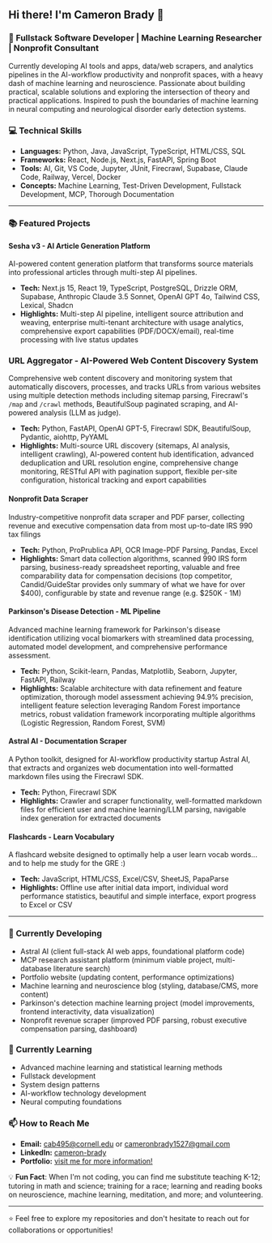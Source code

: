 ## Hi there! I'm Cameron Brady 👋

### 🧠 Fullstack Software Developer | Machine Learning Researcher | Nonprofit Consultant
Currently developing AI tools and apps, data/web scrapers, and analytics pipelines in the AI-workflow productivity and nonprofit spaces, with a heavy dash of machine learning and neuroscience. Passionate about building practical, scalable solutions and exploring the intersection of theory and practical applications. Inspired to push the boundaries of machine learning in neural computing and neurological disorder early detection systems.
<!--
### 🎓 Interdisciplinary Computer Science Graduate from Cornell University
Earned my B.S. as an Interdisciplinary Studies major with a focus on computer science, applied economics and management, and agricultural studies. Developed a multi-disciplinary systems thinking approach to complex real-world problems. Interested in technology, organizations, and systems that improve lives.

### 🚀 What I'm Working On
- Developing full-stack applications with modern frameworks
- Architecting data and web scrapers with contemporary technologies
- Building robust implementations of machine learning algorithms
- Contributing to open-source projects
-->

### 💻 Technical Skills
- **Languages:** Python, Java, JavaScript, TypeScript, HTML/CSS, SQL
- **Frameworks:** React, Node.js, Next.js, FastAPI, Spring Boot
- **Tools:** AI, Git, VS Code, Jupyter, JUnit, Firecrawl, Supabase, Claude Code, Railway, Vercel, Docker
- **Concepts:** Machine Learning, Test-Driven Development, Fullstack Development, MCP, Thorough Documentation

---

### 📚 Featured Projects
#### Sesha v3 - AI Article Generation Platform
AI-powered content generation platform that transforms source materials into professional articles through multi-step AI pipelines.
- **Tech:** Next.js 15, React 19, TypeScript, PostgreSQL, Drizzle ORM, Supabase, Anthropic Claude 3.5 Sonnet, OpenAI GPT 4o, Tailwind CSS, Lexical, Shadcn
- **Highlights:** Multi-step AI pipeline, intelligent source attribution and weaving, enterprise multi-tenant architecture with usage analytics, comprehensive export capabilities (PDF/DOCX/email), real-time processing with live status updates

### URL Aggregator - AI-Powered Web Content Discovery System
Comprehensive web content discovery and monitoring system that automatically discovers, processes, and tracks URLs from various websites using multiple detection methods including sitemap parsing, Firecrawl's `/map` and `/crawl` methods, BeautifulSoup paginated scraping, and AI-powered analysis (LLM as judge).
- **Tech:** Python, FastAPI, OpenAI GPT-5, Firecrawl SDK, BeautifulSoup, Pydantic, aiohttp, PyYAML
- **Highlights:** Multi-source URL discovery (sitemaps, AI analysis, intelligent crawling), AI-powered content hub identification, advanced deduplication and URL resolution engine, comprehensive change monitoring, RESTful API with pagination support, flexible per-site configuration, historical tracking and export capabilities

#### Nonprofit Data Scraper
Industry-competitive nonprofit data scraper and PDF parser, collecting revenue and executive compensation data from most up-to-date IRS 990 tax filings 
- **Tech:** Python, ProPrublica API, OCR Image-PDF Parsing, Pandas, Excel
- **Highlights:** Smart data collection algorithms, scanned 990 IRS form parsing, business-ready spreadsheet reporting, valuable and free comparability data for compensation decisions (top competitor, Candid/GuideStar provides only summary of what we have for over $400), configurable by state and revenue range (e.g. $250K - 1M)

#### Parkinson's Disease Detection - ML Pipeline
Advanced machine learning framework for Parkinson's disease identification utilizing vocal biomarkers with streamlined data processing, automated model development, and comprehensive performance assessment.
- **Tech:** Python, Scikit-learn, Pandas, Matplotlib, Seaborn, Jupyter, FastAPI, Railway
- **Highlights:** Scalable architecture with data refinement and feature optimization, thorough model assessment achieving 94.9% precision, intelligent feature selection leveraging Random Forest importance metrics, robust validation framework incorporating multiple algorithms (Logistic Regression, Random Forest, SVM)

<!--
 #### McDiver - Sewer Navigation System
Graph algorithms implementation for maze navigation using Dijkstra's shortest path and optimized DFS/BFS traversal strategies.
- **Tech:** Java, Graph Theory, Concurrent Programming
- **Highlights:** Pathfinding optimization, thread synchronization, performance tuning
-->
#### Astral AI - Documentation Scraper
A Python toolkit, designed for AI-workflow productivity startup Astral AI, that extracts and organizes web documentation into well-formatted markdown files using the Firecrawl SDK.
- **Tech:** Python, Firecrawl SDK
- **Highlights:** Crawler and scraper functionality, well-formatted markdown files for efficient user and machine learning/LLM parsing, navigable index generation for extracted documents

#### Flashcards - Learn Vocabulary
A flashcard website designed to optimally help a user learn vocab words... and to help me study for the GRE :)
- **Tech:** JavaScript, HTML/CSS, Excel/CSV, SheetJS, PapaParse
- **Highlights:** Offline use after initial data import, individual word performance statistics, beautiful and simple interface, export progress to Excel or CSV

---

### 📝 Currently Developing
- Astral AI (client full-stack AI web apps, foundational platform code)
- MCP research assistant platform (minimum viable project, multi-database literature search)
- Portfolio website (updating content, performance optimizations)
- Machine learning and neuroscience blog (styling, database/CMS, more content)
- Parkinson's detection machine learning project (model improvements, frontend interactivity, data visualization)
- Nonprofit revenue scraper (improved PDF parsing, robust executive compensation parsing, dashboard)

### 🌱 Currently Learning
- Advanced machine learning and statistical learning methods
- Fullstack development
- System design patterns
- AI-workflow technology development
- Neural computing foundations

### 📫 How to Reach Me
- **Email:** [cab495@cornell.edu](cab495@cornell.edu) or [cameronbrady1527@gmail.com](cameronbrady1527@gmail.com)
- **LinkedIn:** [cameron-brady](https://www.linkedin.com/in/cameron-brady-5770431b5/)
- **Portfolio:** [visit me for more information!](portfolio-epiwy2t0q-cameron-bradys-projects.vercel.app)

💡 **Fun Fact**:
When I'm not coding, you can find me substitute teaching K-12; tutoring in math and science; training for a race; learning and reading books on neuroscience, machine learning, meditation, and more; and volunteering.

---

⭐️ Feel free to explore my repositories and don't hesitate to reach out for collaborations or opportunities!
